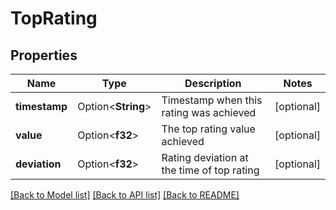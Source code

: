 # TopRating

## Properties

Name | Type | Description | Notes
------------ | ------------- | ------------- | -------------
**timestamp** | Option<**String**> | Timestamp when this rating was achieved | [optional]
**value** | Option<**f32**> | The top rating value achieved | [optional]
**deviation** | Option<**f32**> | Rating deviation at the time of top rating | [optional]

[[Back to Model list]](../README.md#documentation-for-models) [[Back to API list]](../README.md#documentation-for-api-endpoints) [[Back to README]](../README.md)


